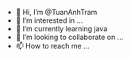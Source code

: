 - 👋 Hi, I’m @TuanAnhTram
- 👀 I’m interested in ...
- 🌱 I’m currently learning java
- 💞️ I’m looking to collaborate on ...
- 📫 How to reach me ...

<!---
TuanAnhTram/TuanAnhTram is a ✨ special ✨ repository because its `README.md` (this file) appears on your GitHub profile.
You can click the Preview link to take a look at your changes.
--->
